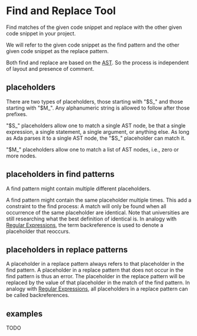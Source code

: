 # Find and Replace Tool

Find matches of the given code snippet 
and replace with the other given code snippet
in your project.

We will refer to the given code snippet as the find pattern
and the other given code snippet as the replace pattern.

Both find and replace are based on the [AST](https://en.wikipedia.org/wiki/Abstract_syntax_tree).
So the process is independent of layout and presence of comment.

## placeholders

There are two types of placeholders, those starting with "$S_" and those starting with "$M_".
Any alphanumeric string is allowed to follow after those prefixes.

"$S_" placeholders allow one to match a single AST node, be that 
a single expression, a single statement, a single argument, or anything else.
As long as Ada parses it to a single AST node, the "$S_" placeholder can match it.

"$M_" placeholders allow one to match a list of AST nodes, i.e., zero or more nodes. 

## placeholders in find patterns

A find pattern might contain multiple different placeholders.

A find pattern might contain the same placeholder multiple times.
This add a constraint to the find process:
A match will only be found when all occurrence of the same placeholder are identical.
Note that universities are still researching what the best definition of identical is.
In analogy with [Regular Expressions](https://en.wikipedia.org/wiki/Regular_expression), 
the term backreference is used to denote a placeholder that reoccurs.

## placeholders in replace patterns

A placeholder in a replace pattern always refers to that placeholder in the find pattern.
A placeholder in a replace pattern that does not occur in the find pattern is thus an error.
The placeholder in the replace pattern will be replaced by the value of that placeholder in the match of the find pattern.
In analogy with [Regular Expressions](https://en.wikipedia.org/wiki/Regular_expression), 
all placeholders in a replace pattern can be called backreferences.

## examples

TODO

